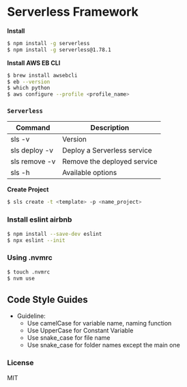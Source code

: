 # Serverless Framework

**Install**

```sh
$ npm install -g serverless
$ npm install -g serverless@1.78.1
```

**Install AWS EB CLI**

```sh
$ brew install awsebcli
$ eb --version
$ which python
$ aws configure --profile <profile_name>
```

### `Serverless`

| Command                         | Description                                                           |
| ------------------------------- | --------------------------------------------------------------------- |
| sls -v                          | Version                                                               |
| sls deploy -v                   | Deploy a Serverless service                                           |
| sls remove -v                   | Remove the deployed service                                           |
| sls -h                          | Available options                                                     |

**Create Project**

```sh
$ sls create -t <template> -p <name_project>	
```

### Install eslint airbnb

```sh
$ npm install --save-dev eslint
$ npx eslint --init
```

### Using .nvmrc

```sh
$ touch .nvmrc
$ nvm use
```

## Code Style Guides
* Guideline:
  * Use camelCase for variable name, naming function
  * Use UpperCase for Constant Variable
  * Use snake_case for file name
  * Use snake_case for folder names except the main one

### License

MIT
